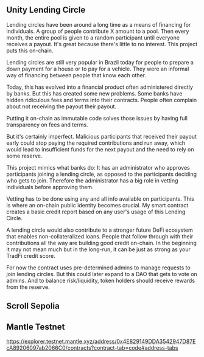 ## Unity Lending Circle

Lending circles have been around a long time as a means of financing for individuals. A group of people contribute X amount to a pool. Then every month, the entire pool is given to a random participant until everyone receives a payout. It's great because there's little to no interest. This project puts this on-chain. 

Lending circles are still very popular in Brazil today for people to prepare a down payment for a house or to pay for a vehicle. They were an informal way of financing between people that know each other. 

Today, this has evolved into a financial product often administered directly by banks. But this has created some new problems. Some banks have hidden ridiculous fees and terms into their contracts. People often complain about not receiving the payout their payout. 

Putting it on-chain as immutable code solves those issues by having full transparency on fees and terms. 

But it's certainly imperfect. Malicious participants that received their payout early could stop paying the required contributions and run away, which would lead to insufficient funds for the next payout and the need to rely on some reserve. 

This project mimics what banks do: It has an administrator who approves participants joining a lending circle, as opposed to the participants deciding who gets to join. Therefore the administrator has a big role in vetting individuals before approving them.

Vetting has to be done using any and all info available on participants. This is where an on-chain public identity becomes crucial. My smart contract creates a basic credit report based on any user's usage of this Lending Circle. 

A lending circle would also contribute to a stronger future DeFi ecosystem that enables non-collateralized loans. People that follow through with their contributions all the way are building good credit on-chain. In the beginning it may not mean much but in the long-run, it can be just as strong as your TradFi credit score.

For now the contract uses pre-determined admins to manage requests to join lending circles. But this could later expand to a DAO that gets to vote on admins. And to balance risk/liquidity, token holders should receive rewards from the reserve. 

## Scroll Sepolia




## Mantle Testnet
https://explorer.testnet.mantle.xyz/address/0x4E829149DDA3542947D87EcA89206097ab2066C0/contracts?contract-tab=code#address-tabs

